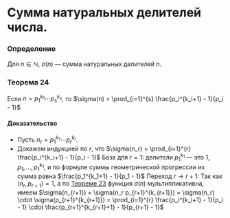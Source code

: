 # Сумма натуральных делителей числа.

### **Определение**
Для $n \in \mathbb{N}$, $\sigma(n)$ — сумма натуральных делителей $n$.

### **Теорема 24**
Если $n = p_1^{k_1} \cdots p_s^{k_s}$, то
$\sigma(n) = \prod_{i=1}^{s} \frac{p_i^{k_i+1} - 1}{p_i - 1}$

#### **Доказательство**
+ Пусть $n_r = p_1^{k_1} \cdots p_r^{k_r}$.
+ Докажем индукцией по $r$, что
$\sigma(n_r) = \prod_{i=1}^{r} \frac{p_i^{k_i+1} - 1}{p_i - 1}$
База для $r = 1$: делители $p_1^{k_1}$ — это $1, p_1, \dots, p_1^{k_1}$, и по формуле суммы геометрической прогрессии их сумма равна
$\frac{p_1^{k_1+1} - 1}{p_1 - 1}$
Переход $r \to r+1$: Так как $(n_r, p_{r+1}) = 1$, а по [Теореме 23](30.md#Теорема-23) функция $\sigma(n)$ мультипликативна, имеем
$\sigma(n_{r+1}) = \sigma(n_r p_{r+1}^{k_{r+1}}) = \sigma(n_r) \cdot \sigma(p_{r+1}^{k_{r+1}}) = \prod_{i=1}^{r} \frac{p_i^{k_i+1} - 1}{p_i - 1} \cdot \frac{p_{r+1}^{k_{r+1}+1} - 1}{p_{r+1} - 1}$

